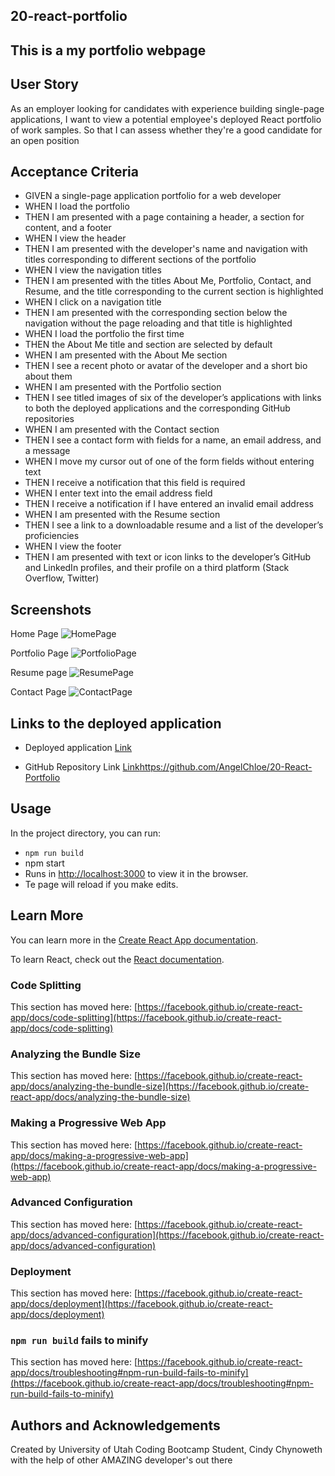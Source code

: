 ## 20-react-portfolio

## This is a my portfolio webpage


## User Story
As an employer looking for candidates with experience building single-page applications, I want to view a potential employee's deployed React portfolio of work samples.  So that I can assess whether they're a good candidate for an open position


## Acceptance Criteria

- GIVEN a single-page application portfolio for a web developer
- WHEN I load the portfolio
- THEN I am presented with a page containing a header, a section for content, and a footer
- WHEN I view the header
- THEN I am presented with the developer's name and navigation with titles corresponding to different sections of the portfolio
- WHEN I view the navigation titles
- THEN I am presented with the titles About Me, Portfolio, Contact, and Resume, and the title corresponding to the current section is highlighted
- WHEN I click on a navigation title
- THEN I am presented with the corresponding section below the navigation without the page reloading and that title is highlighted
- WHEN I load the portfolio the first time
- THEN the About Me title and section are selected by default
- WHEN I am presented with the About Me section
- THEN I see a recent photo or avatar of the developer and a short bio about them
- WHEN I am presented with the Portfolio section
- THEN I see titled images of six of the developer’s applications with links to both the deployed applications and the corresponding GitHub repositories
- WHEN I am presented with the Contact section
- THEN I see a contact form with fields for a name, an email address, and a message
- WHEN I move my cursor out of one of the form fields without entering text
- THEN I receive a notification that this field is required
- WHEN I enter text into the email address field
- THEN I receive a notification if I have entered an invalid email address
- WHEN I am presented with the Resume section
- THEN I see a link to a downloadable resume and a list of the developer’s proficiencies
- WHEN I view the footer
- THEN I am presented with text or icon links to the developer’s GitHub and LinkedIn profiles, and their profile on a third platform (Stack Overflow, Twitter)


## Screenshots

Home Page
![HomePage](https://user-images.githubusercontent.com/105569378/204714135-5eefcba8-588f-4736-81e4-c14b422f6c45.png)

Portfolio Page
![PortfolioPage](https://user-images.githubusercontent.com/105569378/204714143-73b67af2-7cc1-4017-94c5-2190cf685235.png)

Resume page
![ResumePage](https://user-images.githubusercontent.com/105569378/204714161-93cf8ad8-282f-4c6f-a68e-c3589ccbf3d7.png)

Contact Page
![ContactPage](https://user-images.githubusercontent.com/105569378/204714179-f81396e6-940d-437e-8498-6d8553cb3dff.png)

## Links to the deployed application

* Deployed application 
[Link](http://localhost:3000/20-react-portfolio#/) 

* GitHub Repository Link
[Link]()https://github.com/AngelChloe/20-React-Portfolio


## Usage

In the project directory, you can run:

- `npm run build`
- npm start
- Runs in [http://localhost:3000](http://localhost:3000) to view it in the browser.
- Te page will reload if you make edits.


## Learn More

You can learn more in the [Create React App documentation](https://facebook.github.io/create-react-app/docs/getting-started).

To learn React, check out the [React documentation](https://reactjs.org/).

### Code Splitting

This section has moved here: [https://facebook.github.io/create-react-app/docs/code-splitting](https://facebook.github.io/create-react-app/docs/code-splitting)

### Analyzing the Bundle Size

This section has moved here: [https://facebook.github.io/create-react-app/docs/analyzing-the-bundle-size](https://facebook.github.io/create-react-app/docs/analyzing-the-bundle-size)

### Making a Progressive Web App

This section has moved here: [https://facebook.github.io/create-react-app/docs/making-a-progressive-web-app](https://facebook.github.io/create-react-app/docs/making-a-progressive-web-app)

### Advanced Configuration

This section has moved here: [https://facebook.github.io/create-react-app/docs/advanced-configuration](https://facebook.github.io/create-react-app/docs/advanced-configuration)

### Deployment

This section has moved here: [https://facebook.github.io/create-react-app/docs/deployment](https://facebook.github.io/create-react-app/docs/deployment)

### `npm run build` fails to minify

This section has moved here: [https://facebook.github.io/create-react-app/docs/troubleshooting#npm-run-build-fails-to-minify](https://facebook.github.io/create-react-app/docs/troubleshooting#npm-run-build-fails-to-minify)


## Authors and Acknowledgements
Created by University of Utah Coding Bootcamp Student, Cindy Chynoweth with the help of other AMAZING developer's out there
